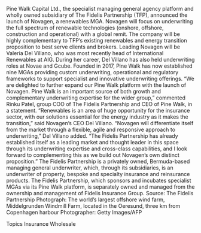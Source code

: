 Pine Walk Capital Ltd., the specialist managing general agency platform and wholly owned subsidiary of The Fidelis Partnership (TFP), announced the launch of Novagen, a renewables MGA.
Novagen will focus on underwriting the full spectrum of renewable technologies (onshore, offshore, construction and operational) with a global remit. The company will be highly complementary to TFP’s existing renewables and energy transition proposition to best serve clients and brokers.
Leading Novagen will be Valeria Del Villano, who was most recently head of International Renewables at AIG. During her career, Del Villano has also held underwriting roles at Novae and Gcube.
Founded in 2017, Pine Walk has now established nine MGAs providing custom underwriting, operational and regulatory frameworks to support specialist and innovative underwriting offerings.
“We are delighted to further expand our Pine Walk platform with the launch of Novagen. Pine Walk is an important source of both growth and complementary underwriting expertise for the wider group,” commented Rinku Patel, group COO of The Fidelis Partnership and CEO of Pine Walk, in a statement.
“Renewables is an area of huge opportunity for the insurance sector, with our solutions essential for the energy industry as it makes the transition,” said Novagen’s CEO Del Villano.
“Novagen will differentiate itself from the market through a flexible, agile and responsive approach to underwriting,” Del Villano added. “The Fidelis Partnership has already established itself as a leading market and thought leader in this space through its underwriting expertise and cross-class capabilities, and I look forward to complementing this as we build out Novagen’s own distinct proposition.”
The Fidelis Partnership is a privately owned, Bermuda-based managing general underwriter, which, through its subsidiaries, is an underwriter of property, bespoke and specialty insurance and reinsurance products. The Fidelis Partnership, which sponsors and incubates specialist MGAs via its Pine Walk platform, is separately owned and managed from the ownership and management of Fidelis Insurance Group.
Source: The Fidelis Partnership
Photograph: The world’s largest offshore wind farm, Middelgrunden Windmill Farm, located in the Oeresund, three km from Copenhagen harbour Photographer: Getty Images/AFP

Topics
Insurance Wholesale
